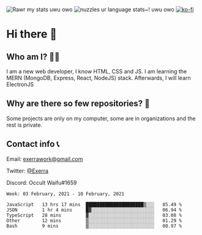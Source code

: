 ![Rawr my stats uwu owo](https://github-readme-stats.vercel.app/api?username=Exerra&show_icons=true&theme=buefy)
![nuzzles ur language stats~! uwu owo](https://github-readme-stats.vercel.app/api/top-langs/?username=Exerra&layout=compact)
[![ko-fi](https://www.ko-fi.com/img/githubbutton_sm.svg)](https://ko-fi.com/X8X130H96)
# Hi there 👋
## Who am I? 🙋‍♀️
I am a new web developer, I know HTML, CSS and JS. I am learning the MERN (MongoDB, Express, React, NodeJS) stack. Afterwards, I will learn ElectronJS
## Why are there so few repositories? 🤔
Some projects are only on my computer, some are in organizations and the rest is private.
## Contact info 📞
Email: [exerrawork@gmail.com](mailto:exerrawork@gmail.com)

Twitter: [@Exerra](https://twitter.com/exerra)

Discord: Occult Waifu#1659

<!--START_SECTION:waka-->
```text
Week: 03 February, 2021 - 10 February, 2021

JavaScript   13 hrs 17 mins  █████████████████████▒░░░   85.49 % 
JSON         1 hr 4 mins     █▓░░░░░░░░░░░░░░░░░░░░░░░   06.94 % 
TypeScript   28 mins         ▓░░░░░░░░░░░░░░░░░░░░░░░░   03.08 % 
Other        12 mins         ▒░░░░░░░░░░░░░░░░░░░░░░░░   01.29 % 
Bash         9 mins          ▒░░░░░░░░░░░░░░░░░░░░░░░░   00.97 % 
```
<!--END_SECTION:waka-->
